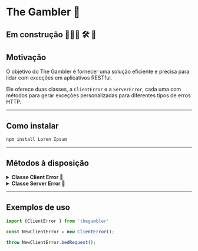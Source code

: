 # The Gambler 🎲
Em construção 👷🏻‍♂️ 🛠️ 🚧 
---
## Motivação

O objetivo do The Gambler é fornecer uma solução eficiente e precisa para lidar com exceções em aplicativos RESTful. 

Ele oferece duas classes, a ``ClientError`` e a ``ServerError``, cada uma com métodos para gerar exceções personalizadas para diferentes tipos de erros HTTP.

---
## Como instalar
``npm install Loren Ipsum``

----
## Métodos à disposição

<details>
  <summary><strong>Classe Client Error 🐞</strong></summary>

- badRequest
- unauthorized
- forbidden
- notFound
- notAcceptable
- proxyAuthRequired
- requestTimeout
- conflict
- gone
- lengthRequired
- preconditionFailed
- payloadTooLarge
- uriTooLong
- unsupportedMediaType
- rangeNotSatisfiable
- expectationFailed
- iAmATeapot
- misdirectedRequest
- unprocessableEntity
- locked
- failedDependency
- tooEarly
- upgradeRequired
- preconditionRequired
- tooManyRequests
- requestHeaderFieldsTooLarge
- unavailableForLegalReasons
</details>

<details>
  <summary><strong>Classe Server Error 🐞</strong></summary>

- internalServerError
- notImplemented
- badGateway
- serviceUnavailable
- gatewayTimeout
- httpVersionNotSupported
- variantAlsoNegotiates
- insufficientStorage
- loopDetected
- notExtended
- networkAuthenticationRequired
</details>

---


## Exemplos de uso
```javascript
import {ClientError } from 'thegambler'

const NewClientError = new ClientError();

throw NewClientError.bedRequest();

```
